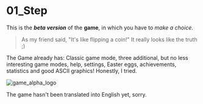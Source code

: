 # 01_Step
This is the ***beta version*** of the **game**, in which you have to *make a choice*.
> As my friend said, "It's like flipping a coin!" It really looks like the truth ;)

The Game already has:
Classic game mode, three additional, but no less interesting game modes, help, settings, Easter eggs, achievements, statistics and good ASCII graphics!
Honestly, I tried.

![game_alpha_logo](https://raw.githubusercontent.com/KotLut/01_Step/refs/heads/main/01_Step_alpha-logo.png)

The game hasn't been translated into English yet, sorry.
